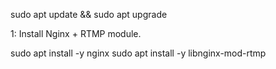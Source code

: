 

sudo apt update && sudo apt upgrade<br>

1: Install Nginx + RTMP module.

sudo apt install -y nginx
sudo apt install -y libnginx-mod-rtmp
